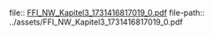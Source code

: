 file:: [FFI_NW_Kapitel3_1731416817019_0.pdf](../assets/FFI_NW_Kapitel3_1731416817019_0.pdf)
file-path:: ../assets/FFI_NW_Kapitel3_1731416817019_0.pdf
